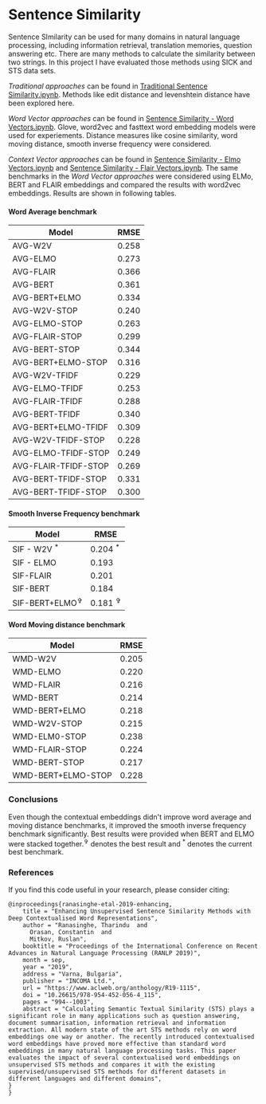 # Sentence Similarity
Sentence SImilarity can be used for many domains in natural language processing, including information retrieval, translation memories, question answering etc. There are many methods to calculate the similarity between two strings. In this project I have evaluated those methods using SICK and STS data sets. 

*Traditional approaches* can be found in [Traditional Sentence Similarity.ipynb](https://github.com/TharinduDR/Simple-Sentence-Similarity/blob/master/Sentence%20Similarity%20-%20Traditional.ipynb). Methods like edit distance and levenshtein distance have been explored here. 

*Word Vector approaches* can be found in [Sentence Similarity - Word Vectors.ipynb](https://github.com/TharinduDR/Simple-Sentence-Similarity/blob/master/Sentence%20Similarity%20-%20Word%20Vectors.ipynb). Glove, word2vec and fasttext word embedding models were used for experiements. Distance measures like cosine similarity, word moving distance, smooth inverse frequency were considered.

*Context Vector approaches* can be found in [Sentence Similarity - Elmo Vectors.ipynb](https://github.com/TharinduDR/Simple-Sentence-Similarity/blob/master/Sentence%20Similarity%20-%20Context%20Vectors%20-%20ELMO.ipynb) and [Sentence Similarity - Flair Vectors.ipynb](https://github.com/TharinduDR/Simple-Sentence-Similarity/blob/master/Sentence%20Similarity%20-%20Context%20Vectors%20-%20FLAIR.ipynb). The same benchmarks in the *Word Vector approaches* were considered using ELMo, BERT and FLAIR embeddings and compared the results with word2vec embeddings. Results are shown in following tables. 

#### Word Average benchmark

| Model         | RMSE          |
| ------------- | ------------- |
| AVG-W2V         | 0.258  |
| AVG-ELMO        | 0.273  |
| AVG-FLAIR       | 0.366  |
| AVG-BERT        | 0.361  |
| AVG-BERT+ELMO   | 0.334  |
| AVG-W2V-STOP    | 0.240  |
| AVG-ELMO-STOP   | 0.263  |
| AVG-FLAIR-STOP  | 0.299  |
| AVG-BERT-STOP   | 0.344  |
| AVG-BERT+ELMO-STOP | 0.316  |
| AVG-W2V-TFIDF      | 0.229  |
| AVG-ELMO-TFIDF     | 0.253  |
| AVG-FLAIR-TFIDF    | 0.288  |
| AVG-BERT-TFIDF      | 0.340  |
| AVG-BERT+ELMO-TFIDF | 0.309  |
| AVG-W2V-TFIDF-STOP | 0.228  |
| AVG-ELMO-TFIDF-STOP| 0.249  |
| AVG-FLAIR-TFIDF-STOP | 0.269  |
| AVG-BERT-TFIDF-STOP | 0.331  |
| AVG-BERT-TFIDF-STOP | 0.300  |

#### Smooth Inverse Frequency benchmark

| Model  | RMSE |
| ------------- | ------------- |
| SIF - W2V <sup>*</sup>    | 0.204 <sup>*</sup> |
| SIF - ELMO    | 0.193  |
| SIF-FLAIR     | 0.201  |
| SIF-BERT      | 0.184  |
| SIF-BERT+ELMO<sup>✞</sup>  |0.181 <sup>✞</sup> |

#### Word Moving distance benchmark

| Model | RMSE |
| ------------- | ------------- |
| WMD-W2V       | 0.205  |
| WMD-ELMO      | 0.220  |
| WMD-FLAIR     | 0.216  |
| WMD-BERT      | 0.214  |
| WMD-BERT+ELMO  | 0.218  |
| WMD-W2V-STOP  | 0.215  |
| WMD-ELM0-STOP | 0.238  |
| WMD-FLAIR-STOP| 0.224  |
| WMD-BERT-STOP | 0.217  |
| WMD-BERT+ELMO-STOP  | 0.228  |

### Conclusions
Even though the contextual embeddings didn't improve  word average and moving distance benchmarks, it improved the smooth inverse frequency benchmark significantly. Best results were provided when BERT and ELMO were stacked together.<sup>✞</sup> denotes the best result and <sup>*</sup> denotes the current best benchmark.

### References
If you find this code useful in your research, please consider citing:

```
@inproceedings{ranasinghe-etal-2019-enhancing,
    title = "Enhancing Unsupervised Sentence Similarity Methods with Deep Contextualised Word Representations",
    author = "Ranasinghe, Tharindu  and
      Orasan, Constantin  and
      Mitkov, Ruslan",
    booktitle = "Proceedings of the International Conference on Recent Advances in Natural Language Processing (RANLP 2019)",
    month = sep,
    year = "2019",
    address = "Varna, Bulgaria",
    publisher = "INCOMA Ltd.",
    url = "https://www.aclweb.org/anthology/R19-1115",
    doi = "10.26615/978-954-452-056-4_115",
    pages = "994--1003",
    abstract = "Calculating Semantic Textual Similarity (STS) plays a significant role in many applications such as question answering, document summarisation, information retrieval and information extraction. All modern state of the art STS methods rely on word embeddings one way or another. The recently introduced contextualised word embeddings have proved more effective than standard word embeddings in many natural language processing tasks. This paper evaluates the impact of several contextualised word embeddings on unsupervised STS methods and compares it with the existing supervised/unsupervised STS methods for different datasets in different languages and different domains",
}
}
```